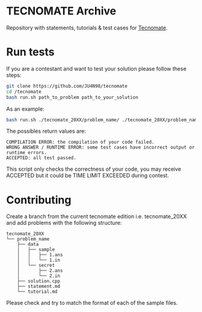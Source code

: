 # TECNOMATE Archive

Repository with statements, tutorials & test cases for [Tecnomate](https://tecnomate.xyz/).

# Run tests
If you are a contestant and want to test your solution please follow these steps:
```sh
git clone https://github.com/JU4N98/tecnomate
cd /tecnomate
bash run.sh path_to_problem path_to_your_solution 
```
As an example:
```sh
bash run.sh ./tecnomate_20XX/problem_name/ ./tecnomate_20XX/problem_name/solution.cpp
```

The possibles return values are:
```
COMPILATION ERROR: the compilation of your code failed.
WRONG ANSWER / RUNTIME ERROR: some test cases have incorrect output or runtime errors.
ACCEPTED: all test passed. 
```
This script only checks the correctness of your code, you may receive ACCEPTED but it could be TIME LIMIT EXCEEDED during contest.

# Contributing 
Create a branch from the current tecnomate edition i.e. tecnomate_20XX and add problems with the following structure:
```
tecnomate_20XX
└── problem_name
    ├── data
    │   ├── sample
    │   │   ├── 1.ans
    │   │   └── 1.in
    │   └── secret
    │       ├── 2.ans
    │       └── 2.in
    ├── solution.cpp
    ├── statement.md
    └── tutorial.md
```
Please check and try to match the format of each of the sample files.
